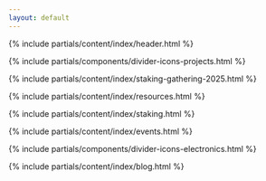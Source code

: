 ```yaml
---
layout: default
---
```



{% include partials/content/index/header.html %}

{% include partials/components/divider-icons-projects.html %}

{% include partials/content/index/staking-gathering-2025.html %}

{% include partials/content/index/resources.html %}

{% include partials/content/index/staking.html %}

{% include partials/content/index/events.html %}

{% include partials/components/divider-icons-electronics.html %}

{% include partials/content/index/blog.html %}
